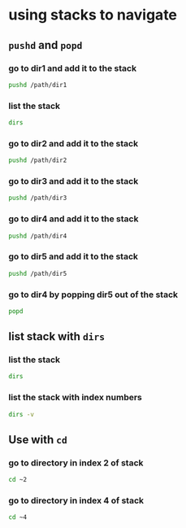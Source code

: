 # using stacks to navigate

## `pushd` and `popd`

### go to dir1 and add it to the stack

```bash
pushd /path/dir1
```

### list the stack

```bash
dirs
```

### go to dir2 and add it to the stack

```bash
pushd /path/dir2
```

### go to dir3 and add it to the stack

```bash
pushd /path/dir3
```

### go to dir4 and add it to the stack

```bash
pushd /path/dir4
```

### go to dir5 and add it to the stack

```bash
pushd /path/dir5
```

### go to dir4 by popping dir5 out of the stack

```bash
popd
```

## list stack with `dirs`

### list the stack

```bash
dirs
```

### list the stack with index numbers

```bash
dirs -v
```

## Use with `cd`

### go to directory in index 2 of stack

```bash
cd ~2
```

### go to directory in index 4 of stack

```bash
cd ~4
```
